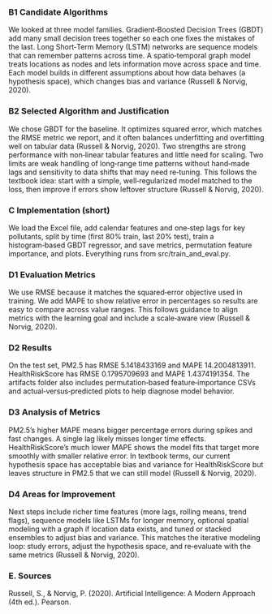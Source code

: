 
### B1 Candidate Algorithms
We looked at three model families. Gradient‑Boosted Decision Trees (GBDT) add many small decision trees together so each one fixes the mistakes of the last. Long Short‑Term Memory (LSTM) networks are sequence models that can remember patterns across time. A spatio‑temporal graph model treats locations as nodes and lets information move across space and time. Each model builds in different assumptions about how data behaves (a hypothesis space), which changes bias and variance (Russell & Norvig, 2020).

### B2 Selected Algorithm and Justification
We chose GBDT for the baseline. It optimizes squared error, which matches the RMSE metric we report, and it often balances underfitting and overfitting well on tabular data (Russell & Norvig, 2020). Two strengths are strong performance with non‑linear tabular features and little need for scaling. Two limits are weak handling of long‑range time patterns without hand‑made lags and sensitivity to data shifts that may need re‑tuning. This follows the textbook idea: start with a simple, well‑regularized model matched to the loss, then improve if errors show leftover structure (Russell & Norvig, 2020).

### C Implementation (short)
We load the Excel file, add calendar features and one‑step lags for key pollutants, split by time (first 80% train, last 20% test), train a histogram‑based GBDT regressor, and save metrics, permutation feature importance, and plots. Everything runs from src/train_and_eval.py.

### D1 Evaluation Metrics
We use RMSE because it matches the squared‑error objective used in training. We add MAPE to show relative error in percentages so results are easy to compare across value ranges. This follows guidance to align metrics with the learning goal and include a scale‑aware view (Russell & Norvig, 2020).

### D2 Results
On the test set, PM2.5 has RMSE 5.1418433169 and MAPE 14.2004813911. HealthRiskScore has RMSE 0.1795709693 and MAPE 1.4374191354. The artifacts folder also includes permutation‑based feature‑importance CSVs and actual‑versus‑predicted plots to help diagnose model behavior.

### D3 Analysis of Metrics
PM2.5’s higher MAPE means bigger percentage errors during spikes and fast changes. A single lag likely misses longer time effects. HealthRiskScore’s much lower MAPE shows the model fits that target more smoothly with smaller relative error. In textbook terms, our current hypothesis space has acceptable bias and variance for HealthRiskScore but leaves structure in PM2.5 that we can still model (Russell & Norvig, 2020).

### D4 Areas for Improvement
Next steps include richer time features (more lags, rolling means, trend flags), sequence models like LSTMs for longer memory, optional spatial modeling with a graph if location data exists, and tuned or stacked ensembles to adjust bias and variance. This matches the iterative modeling loop: study errors, adjust the hypothesis space, and re‑evaluate with the same metrics (Russell & Norvig, 2020).

### E. Sources
Russell, S., & Norvig, P. (2020). Artificial Intelligence: A Modern Approach (4th ed.). Pearson.

